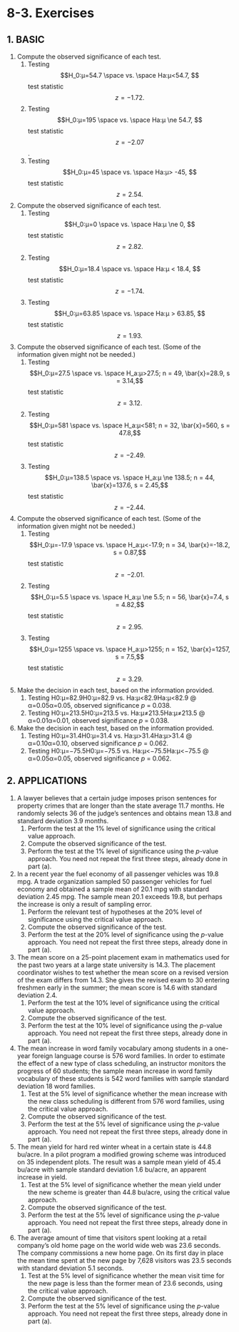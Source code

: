 # 8-3. Exercises

## 1. **BASIC**

1. Compute the observed significance of each test.
   1. Testing $$H_0:μ=54.7 \space vs. \space Ha:μ<54.7, $$ test statistic $$z=−1.72.$$ 
   2. Testing $$H_0:μ=195 \space vs. \space Ha:μ \ne 54.7, $$ test statistic $$z=−2.07$$.
   3. Testing $$H_0:μ=45 \space vs. \space Ha:μ> -45, $$ test statistic $$z=2.54.$$
2. Compute the observed significance of each test.
   1. Testing $$H_0:μ=0 \space vs. \space Ha:μ \ne 0, $$test statistic  $$z=2.82.$$
   2. Testing $$H_0:μ=18.4 \space vs. \space Ha:μ < 18.4, $$test statistic $$z=-1.74.$$
   3. Testing $$H_0:μ=63.85 \space vs. \space Ha:μ > 63.85, $$ test statistic $$z=1.93.$$
3. Compute the observed significance of each test. \(Some of the information given might not be needed.\)
   1. Testing $$H_0:μ=27.5 \space vs. \space H_a:μ>27.5; n = 49, \bar{x}=28.9, s = 3.14,$$ test statistic $$z=3.12.$$
   2. Testing $$H_0:μ=581 \space vs. \space H_a:μ<581; n = 32, \bar{x}=560, s = 47.8,$$test statistic $$z=-2.49.$$
   3. Testing $$H_0:μ=138.5 \space vs. \space H_a:μ \ne 138.5; n = 44, \bar{x}=137.6, s = 2.45,$$test statistic $$z=−2.44.$$ 
4. Compute the observed significance of each test. \(Some of the information given might not be needed.\)
   1. Testing $$H_0:μ=-17.9 \space vs. \space H_a:μ<-17.9; n = 34, \bar{x}=-18.2, s = 0.87,$$ test statistic $$z=−2.01.$$ 
   2. Testing $$H_0:μ=5.5 \space vs. \space H_a:μ \ne 5.5; n = 56, \bar{x}=7.4, s = 4.82,$$ test statistic $$z = 2.95.$$ 
   3. Testing $$H_0:μ=1255 \space vs. \space H_a:μ>1255; n = 152, \bar{x}=1257, s = 7.5,$$ test statistic $$z = 3.29.$$ 
5. Make the decision in each test, based on the information provided.
   1. Testing H0:μ=82.9H0:μ=82.9 vs. Ha:μ&lt;82.9Ha:μ&lt;82.9 @ α=0.05α=0.05, observed significance _p_ = 0.038.
   2. Testing H0:μ=213.5H0:μ=213.5 vs. Ha:μ≠213.5Ha:μ≠213.5 @ α=0.01α=0.01, observed significance _p_ = 0.038.
6. Make the decision in each test, based on the information provided.
   1. Testing H0:μ=31.4H0:μ=31.4 vs. Ha:μ&gt;31.4Ha:μ&gt;31.4 @ α=0.10α=0.10, observed significance _p_ = 0.062.
   2. Testing H0:μ=−75.5H0:μ=−75.5 vs. Ha:μ&lt;−75.5Ha:μ&lt;−75.5 @ α=0.05α=0.05, observed significance _p_ = 0.062.

## **2. APPLICATIONS**

1. A lawyer believes that a certain judge imposes prison sentences for property crimes that are longer than the state average 11.7 months. He randomly selects 36 of the judge’s sentences and obtains mean 13.8 and standard deviation 3.9 months.
   1. Perform the test at the 1% level of significance using the critical value approach.
   2. Compute the observed significance of the test.
   3. Perform the test at the 1% level of significance using the _p_-value approach. You need not repeat the first three steps, already done in part \(a\).
2. In a recent year the fuel economy of all passenger vehicles was 19.8 mpg. A trade organization sampled 50 passenger vehicles for fuel economy and obtained a sample mean of 20.1 mpg with standard deviation 2.45 mpg. The sample mean 20.1 exceeds 19.8, but perhaps the increase is only a result of sampling error.
   1. Perform the relevant test of hypotheses at the 20% level of significance using the critical value approach.
   2. Compute the observed significance of the test.
   3. Perform the test at the 20% level of significance using the _p_-value approach. You need not repeat the first three steps, already done in part \(a\).
3. The mean score on a 25-point placement exam in mathematics used for the past two years at a large state university is 14.3. The placement coordinator wishes to test whether the mean score on a revised version of the exam differs from 14.3. She gives the revised exam to 30 entering freshmen early in the summer; the mean score is 14.6 with standard deviation 2.4.
   1. Perform the test at the 10% level of significance using the critical value approach.
   2. Compute the observed significance of the test.
   3. Perform the test at the 10% level of significance using the _p_-value approach. You need not repeat the first three steps, already done in part \(a\).
4. The mean increase in word family vocabulary among students in a one-year foreign language course is 576 word families. In order to estimate the effect of a new type of class scheduling, an instructor monitors the progress of 60 students; the sample mean increase in word family vocabulary of these students is 542 word families with sample standard deviation 18 word families.
   1. Test at the 5% level of significance whether the mean increase with the new class scheduling is different from 576 word families, using the critical value approach.
   2. Compute the observed significance of the test.
   3. Perform the test at the 5% level of significance using the _p_-value approach. You need not repeat the first three steps, already done in part \(a\).
5. The mean yield for hard red winter wheat in a certain state is 44.8 bu/acre. In a pilot program a modified growing scheme was introduced on 35 independent plots. The result was a sample mean yield of 45.4 bu/acre with sample standard deviation 1.6 bu/acre, an apparent increase in yield.
   1. Test at the 5% level of significance whether the mean yield under the new scheme is greater than 44.8 bu/acre, using the critical value approach.
   2. Compute the observed significance of the test.
   3. Perform the test at the 5% level of significance using the _p_-value approach. You need not repeat the first three steps, already done in part \(a\).
6. The average amount of time that visitors spent looking at a retail company’s old home page on the world wide web was 23.6 seconds. The company commissions a new home page. On its first day in place the mean time spent at the new page by 7,628 visitors was 23.5 seconds with standard deviation 5.1 seconds.
   1. Test at the 5% level of significance whether the mean visit time for the new page is less than the former mean of 23.6 seconds, using the critical value approach.
   2. Compute the observed significance of the test.
   3. Perform the test at the 5% level of significance using the _p_-value approach. You need not repeat the first three steps, already done in part \(a\).

